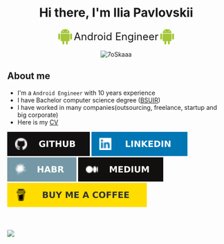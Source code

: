 <h1 align="center">Hi there, I'm Ilia Pavlovskii</h1>
<div align="center">
    <img src="raw/main/images/android.png" style="vertical-align: middle;" width="32"/>
    <span style="vertical-align: middle; font-size: x-large;">Android Engineer</span>
    <img src="raw/main/images/android.png" style="vertical-align: middle;" width="32"/>
</div>


<p align="center"> 
	<img src="https://komarev.com/ghpvc/?username=IlyaPavlovskii&label=Profile%20views&color=0e75b6&style=plastic" alt="7oSkaaa" />
</p>

## About me
- I'm a `Android Engineer` with 10 years experience  
- I have Bachelor computer science degree (<a href="https://www.bsuir.by/en/">BSUIR</a>)
- I have worked in many companies(outsourcing, freelance, startup and big corporate)
- Here is my [CV](/raw/main/IliaPavlovskii-CV.pdf)

[![github](resources/github.svg)](https://github.com/IlyaPavlovskii/)
[![linkedin](resources/linkedin.svg)](https://www.linkedin.com/in/ipavlovskii/)
[![habr](resources/habr.svg)](https://habr.com/ru/users/TranE91/posts/)
[![medium](resources/medium.svg)](https://pavlovskiiilia.medium.com/)
[!["Buy Me A Coffee"](resources/buy_me_a_coffee.svg)](https://www.buymeacoffee.com/ipavlovskii)

<h1>
    <a href="">
        <img align="" height='130px' src="https://github-readme-stats.vercel.app/api?username=IlyaPavlovskii&hide_title=true&show_icons=true&include_all_commits=true&line_height=21&bg_color=0,EC6C6C,FFD479,FFFC79,73FA79&theme=graywhite" />
    </a>
</h1>

